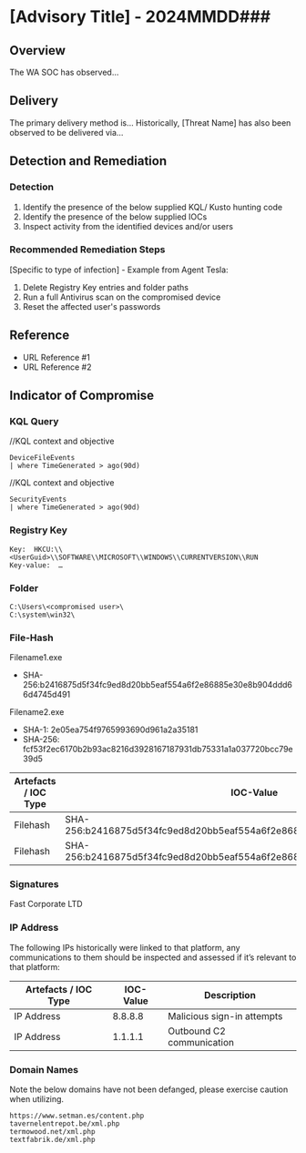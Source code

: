   
# [Advisory Title] - 2024MMDD###

## Overview

The WA SOC has observed…

## Delivery

The primary delivery method is…
Historically, [Threat Name] has also been observed to be delivered via…

## Detection and Remediation

### Detection

 1. Identify the presence of the below supplied KQL/ Kusto hunting code
 2. Identify the presence of the below supplied IOCs
 3. Inspect activity from the identified devices and/or users

### Recommended Remediation Steps

[Specific to type of infection] - Example from Agent Tesla:

1. Delete Registry Key entries and folder paths
2. Run a full Antivirus scan on the compromised device
3. Reset the affected user's passwords

## Reference

* URL Reference #1
* URL Reference #2

## Indicator of Compromise

### KQL Query

//KQL context and objective

```kusto
DeviceFileEvents  
| where TimeGenerated > ago(90d)
```

//KQL context and objective

```kusto
SecurityEvents  
| where TimeGenerated > ago(90d)
```

### Registry Key

```text
Key:  HKCU:\\<UserGuid>\\SOFTWARE\\MICROSOFT\\WINDOWS\\CURRENTVERSION\\RUN
Key-value:  …
```

### Folder

```text
C:\Users\<compromised user>\
C:\system\win32\
```

### File-Hash

Filename1.exe

* SHA-256:b2416875d5f34fc9ed8d20bb5eaf554a6f2e86885e30e8b904ddd66d4745d491

Filename2.exe

* SHA-1: 2e05ea754f9765993690d961a2a35181
* SHA-256: fcf53f2ec6170b2b93ac8216d3928167187931db75331a1a037720bcc79e39d5

| Artefacts / IOC Type | IOC-Value | Description |
| - | --- | - |
|Filehash|SHA-256:b2416875d5f34fc9ed8d20bb5eaf554a6f2e86885e30e8b904ddd66d4745d491|Downloaded file|
|Filehash|SHA-256:b2416875d5f34fc9ed8d20bb5eaf554a6f2e86885e30e8b904ddd66d4745d491|Malicious .js file|

### Signatures

Fast Corporate LTD

### IP Address

The following IPs historically were linked to that platform, any communications to them should be inspected and assessed if it’s relevant to that platform:

| Artefacts / IOC Type | IOC-Value | Description |
| - | - | --- |
|IP Address|8.8.8.8|Malicious sign-in attempts|
|IP Address|1.1.1.1|Outbound C2 communication|

### Domain Names

Note the below domains have not been defanged, please exercise caution when utilizing.

```text
https://www.setman.es/content.php
tavernelentrepot.be/xml.php
termowood.net/xml.php
textfabrik.de/xml.php
```
